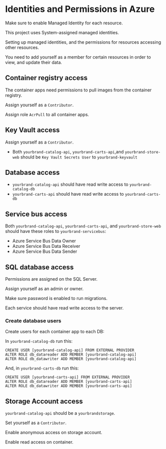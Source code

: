 # Identities and Permissions in Azure

Make sure to enable Managed Identity for each resource. 

This project uses System-assigned managed identities.

Setting up managed identities, and the permissions for resources accessing other resources.

You need to add yourself as a member for certain resources in order to view, and update their data.

## Container registry access

The container apps need permissions to pull images from the container registry.

Assign yourself as a ``Contributor``.

Assign role ``AcrPull`` to all container apps.

## Key Vault access

Assign yourself as a ``Contributor``.

*  Both ``yourbrand-catalog-api``, ``yourbrand-carts-api``,and ``yourbrand-store-web`` should be ``Key Vault Secrets User`` to ``yourbrand-keyvault``

## Database access

* ``yourbrand-catalog-api`` should have read write access to ``yourbrand-catalog-db``
* ``yourbrand-carts-api`` should have read write access to ``yourbrand-carts-db``

## Service bus access

Both ``yourbrand-catalog-api``, ``yourbrand-carts-api``, and ``yourbrand-store-web`` should have these roles to ``yourbrand-servicebus``:

* Azure Service Bus Data Owner
* Azure Service Bus Data Receiver
* Azure Service Bus Data Sender

## SQL database access

Permissions are assigned on the SQL Server.

Assign yourself as an admin or owner.

Make sure password is enabled to run migrations.

Each service should have read write access to the server.

### Create database users

Create users for each container app to each DB:

In ``yourbrand-catalog-db`` run this:

```
CREATE USER [yourbrand-catalog-api] FROM EXTERNAL PROVIDER
ALTER ROLE db_datareader ADD MEMBER [yourbrand-catalog-api]
ALTER ROLE db_datawriter ADD MEMBER [yourbrand-catalog-api]
```

And, in ``yourbrand-carts-db`` run this:

```
CREATE USER [yourbrand-carts-api] FROM EXTERNAL PROVIDER
ALTER ROLE db_datareader ADD MEMBER [yourbrand-carts-api]
ALTER ROLE db_datawriter ADD MEMBER [yourbrand-carts-api]
```

## Storage Account access

``yourbrand-catalog-api`` should be a ``yourbrandstorage``.

Set yourself as a ``Contributor``.

Enable anonymous access on storage account.

Enable read access on container.